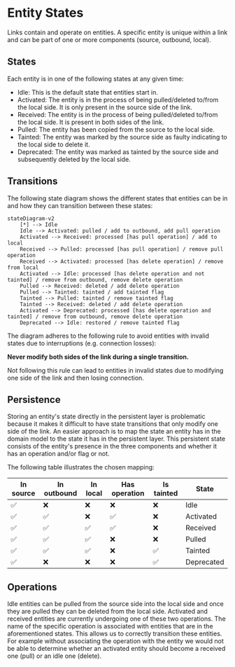 # Entity States
Links contain and operate on entities. A specific entity is unique within a link and can be part of one or more components (source, outbound, local).

## States
Each entity is in one of the following states at any given time:
* Idle: This is the default state that entities start in.
* Activated: The entity is in the process of being pulled/deleted to/from the local side. It is only present in the source side of the link.
* Received: The entity is in the process of being pulled/deleted to/from the local side. It is present in both sides of the link.
* Pulled: The entity has been copied from the source to the local side.
* Tainted: The entity was marked by the source side as faulty indicating to the local side to delete it.
* Deprecated: The entity was marked as tainted by the source side and subsequently deleted by the local side.

## Transitions
The following state diagram shows the different states that entities can be in and how they can transition between these states:

```mermaid
stateDiagram-v2
    [*] --> Idle
    Idle --> Activated: pulled / add to outbound, add pull operation
    Activated --> Received: processed [has pull operation] / add to local
    Received --> Pulled: processed [has pull operation] / remove pull operation
    Received --> Activated: processed [has delete operation] / remove from local
    Activated --> Idle: processed [has delete operation and not tainted] / remove from outbound, remove delete operation
    Pulled --> Received: deleted / add delete operation
    Pulled --> Tainted: tainted / add tainted flag
    Tainted --> Pulled: tainted / remove tainted flag
    Tainted --> Received: deleted / add delete operation
    Activated --> Deprecated: processed [has delete operation and tainted] / remove from outbound, remove delete operation
    Deprecated --> Idle: restored / remove tainted flag
```

The diagram adheres to the following rule to avoid entities with invalid states due to interruptions (e.g. connection losses):

**Never modify both sides of the link during a single transition.**

Not following this rule can lead to entities in invalid states due to modifying one side of the link and then losing connection.

## Persistence
Storing an entity's state directly in the persistent layer is problematic because it makes it difficult to have state transitions that only modify one side of the link. An easier approach is to map the state an entity has in the domain model to the state it has in the persistent layer. This persistent state consists of the entity's presence in the three components and whether it has an operation and/or flag or not.

The following table illustrates the chosen mapping:

| In source | In outbound | In local | Has operation | Is tainted | State |
|--------|----------|-------|--------|---------|---------|
| :white_check_mark: | :x: | :x: | :x: | :x: | Idle |
| :white_check_mark: | :white_check_mark: | :x: | :white_check_mark: | :x: | Activated |
| :white_check_mark: | :white_check_mark: | :white_check_mark: | :white_check_mark: | :x: | Received|
| :white_check_mark: | :white_check_mark: | :white_check_mark: | :x: | :x: | Pulled |
| :white_check_mark: | :white_check_mark: | :white_check_mark: | :x: | :white_check_mark: | Tainted |
| :white_check_mark: | :x: | :x: | :x: | :white_check_mark: | Deprecated |

## Operations
Idle entities can be pulled from the source side into the local side and once they are pulled they can be deleted from the local side. Activated and received entities are currently undergoing one of these two operations. The name of the specific operation is associated with entities that are in the aforementioned states. This allows us to correctly transition these entities. For example without associating the operation with the entity we would not be able to determine whether an activated entity should become a received one (pull) or an idle one (delete).
